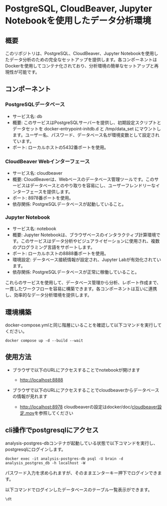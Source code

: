 # PostgreSQL, CloudBeaver, Jupyter Notebookを使用したデータ分析環境

## 概要
このリポジトリは、PostgreSQL、CloudBeaver、Jupyter Notebookを使用したデータ分析のための完全なセットアップを提供します。各コンポーネントはDockerを使用してコンテナ化されており、分析環境の簡単なセットアップと再現性が可能です。

## コンポーネント
### PostgreSQLデータベース
- サービス名: db
- 概要: このサービスはPostgreSQLサーバーを提供し、初期設定スクリプトとデータセットを docker-entrypoint-initdb.d と /tmp/data_set にマウントします。ユーザー名、パスワード、データベース名が環境変数として設定されています。
- ポート: ローカルホストの5432番ポートを使用。

### CloudBeaver Webインターフェース
- サービス名: cloudbeaver
- 概要: CloudBeaverは、Webベースのデータベース管理ツールです。このサービスはデータベースとのやり取りを容易にし、ユーザーフレンドリーなインターフェースを提供します。
- ポート: 8978番ポートを使用。
- 依存関係: PostgreSQLデータベースが起動していること。

### Jupyter Notebook
- サービス名: notebook
- 概要: Jupyter Notebookは、ブラウザベースのインタラクティブ計算環境です。このサービスはデータ分析やビジュアライゼーションに使用され、複数のプログラミング言語をサポートします。
- ポート: ローカルホストの8888番ポートを使用。
- 環境設定: データベース接続情報が設定され、Jupyter Labが有効化されています。
- 依存関係: PostgreSQLデータベースが正常に稼働していること。

これらのサービスを使用して、データベース管理から分析、レポート作成まで、一貫したワークフローを容易に構築できます。各コンポーネントは互いに連携し、効率的なデータ分析環境を提供します。


## 環境構築
docker-compose.ymlと同じ階層にいることを確認して以下コマンドを実行してください。
```shell
docker compose up -d --build --wait
```


## 使用方法
- ブラウザで以下のURLにアクセスすることでnotebookが開けます
  - [http://localhost:8888](http://localhost:8888)

- ブラウザで以下のURLにアクセスすることでcloudbeaverからデータベースの情報が見れます
  - [http://localhost:8978](http://localhost:8978)
cloudbeaverの設定はdocker/doc/[cloudbeaver設定.mov](docker/doc/cloudbeaver設定.mov)を参照してください



## cli操作でpostgresqlにアクセス
analysis-postgres-dbコンテナが起動している状態で以下コマンドを実行し、postgresqlにログインします。
```shell
docker exec -it analysis-postgres-db psql -U brain -d analysis_postgres_db -h localhost -W
```
パスワード入力を求められますが、そのままエンターキー押下でログインできます。


以下コマンドでログインしたデータベースのテーブル一覧表示ができます。
```sql
\dt
```
